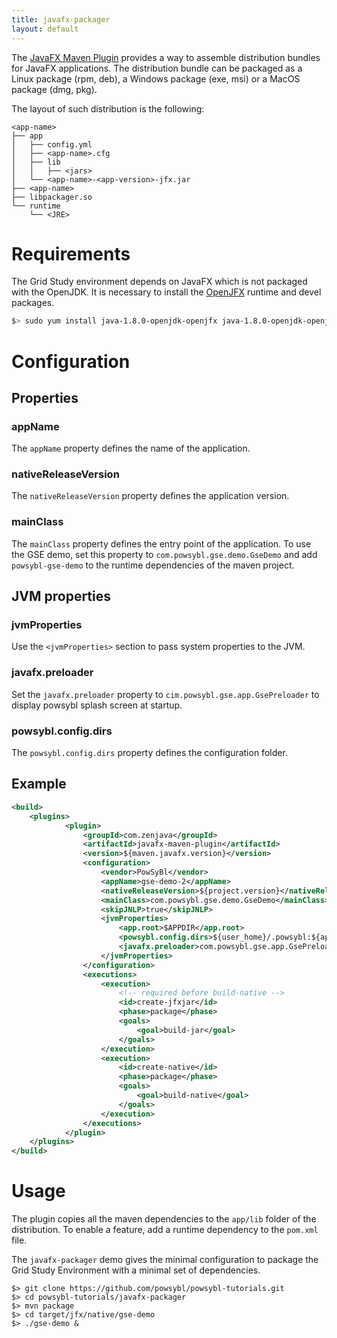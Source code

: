 ```yaml
---
title: javafx-packager
layout: default
---
```


The [JavaFX Maven Plugin](https://github.com/javafx-maven-plugin/javafx-maven-plugin) provides a way to assemble
distribution bundles for JavaFX applications. The distribution bundle can be packaged as a Linux package (rpm, deb), a
Windows package (exe, msi) or a MacOS package (dmg, pkg).

The layout of such distribution is the following:
```
<app-name>
├── app
│   ├── config.yml
│   ├── <app-name>.cfg
│   ├── lib
│   │   ├── <jars>
│   └── <app-name>-<app-version>-jfx.jar
├── <app-name>
├── libpackager.so
└── runtime
    └── <JRE>
```

# Requirements
The Grid Study environment depends on JavaFX which is not packaged with the OpenJDK. It is necessary to install the
[OpenJFX](https://openjdk.java.net/projects/openjfx/) runtime and devel packages.
```bash
$> sudo yum install java-1.8.0-openjdk-openjfx java-1.8.0-openjdk-openjfx-devel
```

# Configuration

## Properties

### appName
The `appName` property defines the name of the application.

### nativeReleaseVersion
The `nativeReleaseVersion` property defines the application version.

### mainClass
The `mainClass` property defines the entry point of the application. To use the GSE demo, set this property to 
`com.powsybl.gse.demo.GseDemo` and add `powsybl-gse-demo` to the runtime dependencies of the maven project.

## JVM properties

### jvmProperties
Use the `<jvmProperties>` section to pass system properties to the JVM.

### javafx.preloader
Set the `javafx.preloader` property to `cim.powsybl.gse.app.GsePreloader` to display powsybl splash screen at startup.

### powsybl.config.dirs
The `powsybl.config.dirs` property defines the configuration folder. 

## Example
```xml
<build>
    <plugins>
            <plugin>
                <groupId>com.zenjava</groupId>
                <artifactId>javafx-maven-plugin</artifactId>
                <version>${maven.javafx.version}</version>
                <configuration>
                    <vendor>PowSyBl</vendor>
                    <appName>gse-demo-2</appName>
                    <nativeReleaseVersion>${project.version}</nativeReleaseVersion>
                    <mainClass>com.powsybl.gse.demo.GseDemo</mainClass>
                    <skipJNLP>true</skipJNLP>
                    <jvmProperties>
                        <app.root>$APPDIR</app.root>
                        <powsybl.config.dirs>${user_home}/.powsybl:${app.root}/app</powsybl.config.dirs>
                        <javafx.preloader>com.powsybl.gse.app.GsePreloader</javafx.preloader>
                    </jvmProperties>
                </configuration>
                <executions>
                    <execution>
                        <!-- required before build-native -->
                        <id>create-jfxjar</id>
                        <phase>package</phase>
                        <goals>
                            <goal>build-jar</goal>
                        </goals>
                    </execution>
                    <execution>
                        <id>create-native</id>
                        <phase>package</phase>
                        <goals>
                            <goal>build-native</goal>
                        </goals>
                    </execution>
                </executions>
            </plugin>
    </plugins>
</build>
```

# Usage
The plugin copies all the maven dependencies to the `app/lib` folder of the distribution. To enable a feature, add a runtime
dependency to the `pom.xml` file.

The `javafx-packager` demo gives the minimal configuration to package the Grid Study Environment with a minimal set of
dependencies.
```shell
$> git clone https://github.com/powsybl/powsybl-tutorials.git
$> cd powsybl-tutorials/javafx-packager
$> mvn package
$> cd target/jfx/native/gse-demo
$> ./gse-demo &
```
